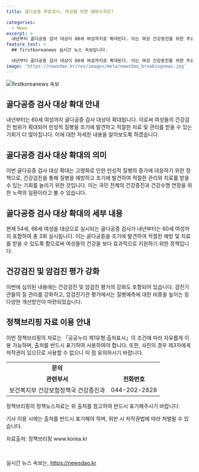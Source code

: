 ```yaml
---
title: 골다공증 무료검사, 여성을 위한 예방수칙은?

categories:
  - News
excerpt: >
  내년부터 골다공증 검사 대상이 60세 여성까지로 확대된다. 이는 여성 건강증진을 위한 주요 대책 중 하나로, 사전 예방적·통합적 건강관리를 강조하는 정책의 일환이다. 또한 영유아 건강검진 수의 인상과 학생건강검진 제도의 개선을 추진한다. 국가건강검진제도를 통해 전 국민의 건강수명을 늘리기 위해 힘을 쏟을 예정이다. 이에 따라 앞으로 관련 시스템 개편과 건강검진 실시기준 개정이 이뤄지며, 복지부는 이를 통해 질병의 조기 발견과 사후관리, 생활습관 개선을 통한 건강증진에 노력할 것으로 밝혔다.
feature_text: >
  ## firstkoreanews 실시간 뉴스 속보입니다.

  내년부터 골다공증 검사 대상이 60세 여성까지로 확대된다. 이는 여성 건강증진을 위한 주요 대책 중 하나로, 사전 예방적·통합적 건강관리를 강조하는 정책의 일환이다. 또한 영유아 건강검진 수의 인상과 학생건강검진 제도의 개선을 추진한다. 국가건강검진제도를 통해 전 국민의 건강수명을 늘리기 위해 힘을 쏟을 예정이다. 이에 따라 앞으로 관련 시스템 개편과 건강검진 실시기준 개정이 이뤄지며, 복지부는 이를 통해 질병의 조기 발견과 사후관리, 생활습관 개선을 통한 건강증진에 노력할 것으로 밝혔다.
image: 'https://newsdao.kr/res/images/meta/newsdao_breakingnews.jpg'
---
```


<p><img src="https://newsdao.kr/res/images/meta/newsdao_breakingnews.jpg" alt="firstkoreanews 속보" /></p>

<h2 data-ke-size="size26">골다공증 검사 대상 확대 안내</h2>

<p data-ke-size="size16">내년부터는 60세 여성까지 골다공증 검사 대상이 확대됩니다. 이로써 여성들의 건강검진 범위가 확대되어 만성적 질병을 조기에 발견하고 적절한 치료 및 관리를 받을 수 있는 기회가 더 많아집니다. 이에 대한 자세한 내용을 알아보도록 하겠습니다.</p>

<h2 data-ke-size="size26">골다공증 검사 대상 확대의 의미</h2>

<p data-ke-size="size16">이번 골다공증 검사 대상 확대는 고령화로 인한 만성적 질병의 증가에 대응하기 위한 정책으로, 건강검진을 통해 질병을 예방하고 조기에 발견하여 적절한 관리와 치료를 받을 수 있는 기회를 늘리기 위한 것입니다. 이는 국민 전체의 건강증진과 건강수명 연장을 위한 노력의 일환이라고 볼 수 있습니다.</p>

<h2 data-ke-size="size26">골다공증 검사 대상 확대의 세부 내용</h2>

<p data-ke-size="size16">현재 54세, 66세 여성을 대상으로 실시되는 골다공증 검사가 내년부터는 60세 여성까지 포함하여 총 3회 실시됩니다. 이는 골다공증을 조기에 발견하여 적절한 예방 및 치료를 받을 수 있도록 함으로써 여성들의 건강을 보다 효과적으로 지원하기 위한 정책입니다.</p>

<h2 data-ke-size="size26">건강검진 및 암검진 평가 강화</h2>

<p data-ke-size="size16">이번에 심의된 내용에는 건강검진 및 암검진 평가의 강화도 포함되어 있습니다. 검진기관들의 질 관리를 강화하고, 암검진기관 평가에서는 질병예측에 대한 비중을 높이는 등 다양한 개선방안이 마련되었습니다.</p>

<h2 data-ke-size="size26">정책브리핑 자료 이용 안내</h2>

<p data-ke-size="size16">이번 정책브리핑의 자료는 「공공누리 제1유형:출처표시」의 조건에 따라 자유롭게 이용 가능하며, 출처를 반드시 표기하여 사용하여야 합니다. 또한, 사진의 경우 제3자에게 저작권이 있으므로 사용할 수 없으니 이 점 유의하시기 바랍니다.</p>

<table>
  <tbody>
    <tr>
      <td style="text-align: center; height: 17px;"><b>문의</b></td>
    </tr>
    <tr>
      <td style="text-align: center; height: 17px;"><b>관련부서</b></td>
      <td style="text-align: center; height: 17px;"><b>전화번호</b></td>
    </tr>
    <tr>
      <td style="text-align: center; height: 17px;">보건복지부 건강보험정책국 건강증진과</td>
      <td style="text-align: center; height: 17px;">044-202-2828</td>
    </tr>
  </tbody>
</table>

<p data-ke-size="size16">정책브리핑의 정책뉴스자료는 위 출처를 참고하여 반드시 표기해주시기 바랍니다.</p>

<p data-ke-size="size16">기사 이용 시에는 출처를 반드시 표기해야 하며, 위반 시 저작권법에 따라 처벌될 수 있습니다.</p>

<p data-ke-size="size16">자료출처: 정책브리핑 www.korea.kr</p>

<p data-ke-size="size16">&nbsp;</p>
실시간 뉴스 속보는, <a href="https://newsdao.kr" rel="dofollow">https://newsdao.kr</a>


